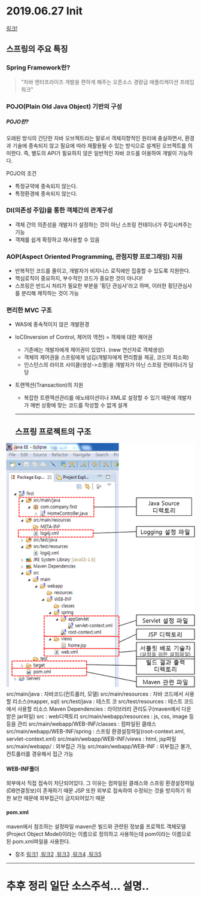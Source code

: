 # 2019.06.27 Init

[링크!](https://doublesprogramming.tistory.com/category/%EC%8A%A4%ED%94%84%EB%A7%81%20%ED%94%84%EB%A0%88%EC%9E%84%EC%9B%8C%ED%81%AC)

## 스프링의 주요 특징

### Spring Framework란?
> "자바 엔터프라이즈 개발을 편하게 해주는 오픈소스 경량급 애플리케이션 프레임워크"  

### POJO(Plain Old Java Object) 기반의 구성

##### POJO란?
오래된 방식의 간단한 자바 오브젝트라는 말로서 객체지향적인 원리에 충실하면서, 환경과 기술에 종속되지 않고 필요에 따라 재활용될 수 있는 방식으로 설계된 오브젝트를 의미한다. 즉, 별도의 API가 필요하지 않은 일반적인 자바 코드를 이용하여 개발이 가능하다.

POJO의 조건
- 특정규약에 종속되지 않는다.
- 특정환경에 종속되지 않는다.

### DI(의존성 주입)을 통한 객체간의 관계구성
- 객체 간의 의존성을 개발자가 설정하는 것이 아닌 스프링 컨테이너가 주입시켜주는 기능
- 객체를 쉽게 확장하고 재사용할 수 있음

### AOP(Aspect Oriented Programming, 관점지향 프로그래밍) 지원
- 반복적인 코드를 줄이고, 개발자가 비지니스 로직에만 집중할 수 있도록 지원한다.
- 핵심로직이 중요하지, 부수적인 코드가 중요한 것이 아니다!
- 스프링은 반드시 처리가 필요한 부분을 '횡단 관심사'라고 하며, 이러한 횡단관심사를 분리해 제작하는 것이 가능

### 편리한 MVC 구조
* WAS에 종속적이지 않은 개발환경 
* IoC(Inversion of Control, 제어의 역전) = 객체에 대한 제어권
  - 기존에는 개발자에게 제어권이 있었다. (new 연산자로 객체생성)
  - 객체의 제어권을 스프링에게 넘김(개발자에게 편리함을 제공, 코드의 최소화)
  - 인스턴스의 라이프 사이클(생성->소멸)을 개발자가 아닌 스프링 컨테이너가 담당
* 트랜잭션(Transaction)의 지원
  - 복잡한 트랜잭션관리를 애노테이션이나 XML로 설정할 수 있기 때문에 개발자가 매번 상황에 맞는 코드를 작성할 수 없게 설계

  ---

  ## 스프링 프로젝트의 구조
![img](./doc_img/spring_folder_desc.png)
src/main/java : 자바코드(컨트롤러, 모델)
src/main/resources : 자바 코드에서 사용할 리소스(mapper, sql)
src/test/java : 테스트 코
src/test/resources : 테스트 코드에서 사용할 리소스
Maven Dependencies : 라이브러리 관리도구(maven에서 다운받은 jar파일)
src : web디렉토리
src/main/webapp/resources : js, css, image 등등을 관리
src/main/webapp/WEB-INF/classes : 컴파일된 클래스
src/main/webapp/WEB-INF/spring : 스프링 환경설정파일(root-context.xml, servlet-context.xml)
src/main/webapp/WEB-INF/views : html, jsp파일
src/main/webapp/ : 외부접근 가능
src/main/webapp/WEB-INF : 외부접근 불가, 컨트롤러를 경유해서 접근 가능

#### WEB-INF폴더
외부에서 직접 접속이 차단되어있다. 그 이유는 컴파일된 클래스와 스프링 환경설정파일(DB연결정보)이 존재하기 때문
JSP 또한 외부로 접속하여 수정되는 것을 방지하기 위한 보안 때문에 외부접근이 금지되어있기 때문 

#### pom.xml
maven에서 참조하는 설정파일
maven은 빌드와 관련된 정보를 프로젝트 객체모델(Project Object Model)이라는 이름으로 정의하고 사용하는데 pom이라는 이름으로된 pom.xml파일을 사용한다.

- 참조
[링크1](https://addio3305.tistory.com/37?category=772645) ,[링크2](https://all-record.tistory.com/164?category=733072) ,[링크3](http://linux.systemv.pe.kr/%EC%8A%A4%ED%94%84%EB%A7%81-%EB%94%94%EB%A0%89%ED%86%A0%EB%A6%AC-%EA%B5%AC%EC%A1%B0-%EC%9E%AC%EC%A0%95%EC%9D%98%ED%95%98%EA%B8%B0/) ,[링크4](http://lazyrodi.github.io/2017/09/03/2017-09-03-spring-structure/) ,[링크5](https://jayviii.tistory.com/15?category=996149)

---


# 추후 정리 일단 소스주석... 설명..

